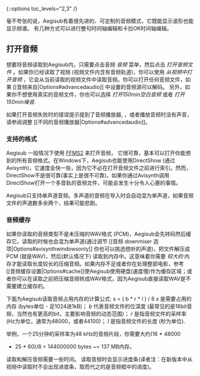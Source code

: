 {::options toc_levels="2,3" /}

毫不夸张的说，Aegisub有着很先进的、可定制的音频模式，它既能显示波形也能显示频谱。
有几种方式可以进行整句时间轴编辑和卡拉OK时间轴编辑。

## 打开音频 ##
想要将音频读取到Aegisub内，只需要点击音频 _音频_ 菜单，然后点击 _打开音频文件_ 。如果你已经读取了视频 (视频文件内含有音频轨道)，你可以使用  _从视频中打开音频_ ，它会从当前读取的视频文件中读取音频。你可以打开任何音频文件，如果 [[音频来自|Options#advancedaudio]] 中设置的音频源可以解码。
另外，如果你不想使用真实的音频文件，你也可以选择 _打开150min空白音频_ 或者 _打开150min噪音_.

如果打开音频失败时的错误提示提到了音频播放器, ，或者播放音频时没有声音，请参阅调整 [[不同的音频播放器|Options#advancedaudio]]。

### 支持的格式 ###
Aegisub 一般情况下使用 [FFMS2](https://github.com/FFMS/ffms2) 来打开音频，
它很可靠，基本可以打开你能想到的所有音频格式。在Windows下，Aegisub也能使用DirectShow (通过Avisynth)，它速度会快一些，因为它不必在打开音频文件之前进行索引。然而，DirectShow不是很可靠(事实上是很不可靠)，如果你通过Avisynth调用DirectShow打开一个多音轨的音频文件，可能会发生十分令人心塞的事情。

Aegisub只支持单声道音频。多声道的音频在导入时会自动混为单声道，如果音频文件的声道数多余两个，结果可能悲剧。

### 音频缓存 ###
如果你读取的音频类型不是未压缩的WAV格式 (PCM)，Aegisub会先转码然后缓存它。读取的时候也会混为单声道(通过调节 [[音频 downmixer
选项|Options#avisynthwindowsonly]] 你也可以挑选想听的声道)，把文件解压成 PCM (就是WAV)，然后(默认情况下) 读取到内存中。这意味着你需要 _较大的_  内存才能读取长度较长的压缩音频。如果内存不足或者你在处理整部电影，参考 [[音频缓存设置|Options#cache]]使Aegisub使用硬盘(速度慢)作为缓存区域；或者你可以在读取之前把压缩音频转成WAV格式，因为Aegisub直接读取WAV是不需要建立缓存的。

下面为Aegisub读取音频占用内存的计算公式:
    s = ( b * r * l ) / 8
_s_ 是需要占用的内存 (bytes单位 - 足1024进1kB)；
_b_ 代表音频文件的位深度 (最常见的是16bit音频，当然也有更高的bit，主要影响音频的动态范围)；
_r_ 是指音频文件的采样率 (Hz为单位，通常为48000，或者44100)；
_l_ 是指音频文件的长度 (秒为单位).

举例，一个25分钟的采样率为48 kHz的音频片段，你需要大约(16 * 48000
* 25 * 60)/8 = 144000000 bytes ~= 137 MB内存。

读取和解压音频需要一些时间。
读取音频时会显示进度条(译者注：在新版本中从视频中读取时不会出现进度条，取而代之的是音频框中的进度)。
